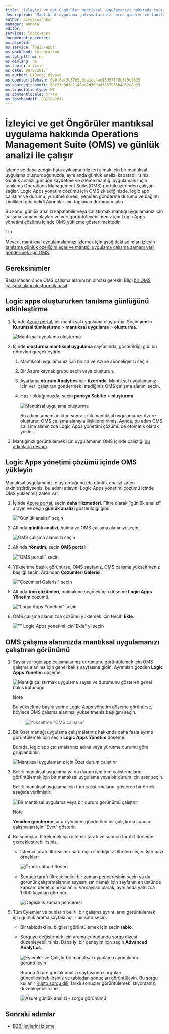 ```yaml
---
title: "İzleyici ve get Öngörüler mantıksal uygulamanızı hakkında çalıştıran OMS - Azure mantıksal uygulamaları kullanma | Microsoft Docs"
description: "Mantıksal uygulama çalışmalarınız sorun giderme ve tanılama için Öngörüler ve daha zengin hata ayıklama ayrıntılarını almak için günlük analizi ve Operations Management Suite (OMS) ile izleme"
author: divyaswarnkar
manager: anneta
editor: 
services: logic-apps
documentationcenter: 
ms.assetid: 
ms.service: logic-apps
ms.workload: integration
ms.tgt_pltfrm: na
ms.devlang: na
ms.topic: article
ms.date: 08/9/2017
ms.author: LADocs; divswa
ms.openlocfilehash: 0e9f0ef3c87b5c0da1cc4ad16d37178c8f5c9625
ms.sourcegitcommit: 50e23e8d3b1148ae2d36dad3167936b4e52c8a23
ms.translationtype: MT
ms.contentlocale: tr-TR
ms.lasthandoff: 08/18/2017
---
```

# <a name="monitor-and-get-insights-about-logic-app-runs-with-operations-management-suite-oms-and-log-analytics"></a>İzleyici ve get Öngörüler mantıksal uygulama hakkında Operations Management Suite (OMS) ve günlük analizi ile çalışır

İzleme ve daha zengin hata ayıklama bilgileri almak için bir mantıksal uygulama oluşturduğunuzda, aynı anda günlük analizi kapatabilirsiniz. Günlük analizi günlüğe kaydetme ve izleme mantığı uygulamanız için tanılama Operations Management Suite (OMS) portalı üzerinden çalışan sağlar. Logic Apps yönetim çözümü için OMS eklediğinizde, logic app çalıştırır ve durumu, yürütme süresi, yeniden gönderme durumu ve bağıntı kimlikleri gibi belirli Ayrıntılar için toplanan durumunu alın.

Bu konu, günlük analizi kapatabilir veya çalıştırmak mantığı uygulamanız için çalışma zamanı olayları ve veri görüntüleyebilmeniz için Logic Apps yönetimi çözümü içinde OMS yükleme gösterilmektedir.

 > [!TIP]
 > Mevcut mantıksal uygulamalarınızı izlemek için aşağıdaki adımları izleyin [tanılama günlük özelliğini açar ve mantığı uygulama çalışma zamanı veri göndermek için OMS](../logic-apps/logic-apps-monitor-your-logic-apps.md#azure-diagnostics).

## <a name="requirements"></a>Gereksinimler

Başlamadan önce OMS çalışma alanınızın olması gerekir. Bilgi [bir OMS çalışma alanı oluşturmak nasıl](../log-analytics/log-analytics-get-started.md). 

## <a name="turn-on-diagnostics-logging-when-creating-logic-apps"></a>Logic apps oluştururken tanılama günlüğünü etkinleştirme

1. İçinde [Azure portal](https://portal.azure.com), bir mantıksal uygulama oluşturma. Seçin **yeni** > **Kurumsal tümleştirme** > **mantıksal uygulama** > **oluşturma**.

   ![Mantıksal uygulama oluşturma](media/logic-apps-monitor-your-logic-apps-oms/find-logic-apps-azure.png)

2. İçinde **oluşturma mantıksal uygulama** sayfasında, gösterildiği gibi bu görevleri gerçekleştirin:

   1. Mantıksal uygulamanız için bir ad ve Azure aboneliğinizi seçin. 
   2. Bir Azure kaynak grubu seçin veya oluşturun.
   3. Ayarlama **oturum Analytics** için **üzerinde**. 
   Mantıksal uygulamanız için veri çalıştıran göndermek istediğiniz OMS çalışma alanını seçin. 
   4. Hazır olduğunuzda, seçin **panoya Sabitle** > **oluşturma**.

      ![Mantıksal uygulama oluşturma](./media/logic-apps-monitor-your-logic-apps-oms/create-logic-app.png)

      Bu adımı tamamladıktan sonra artık mantıksal uygulamanızı Azure oluşturur, OMS çalışma alanıyla ilişkilendirilmiş. 
      Ayrıca, bu adım OMS çalışma alanınızda Logic Apps yönetimi çözümü de otomatik olarak yükler.

3. Mantığınızı görüntülemek için uygulamanın OMS içinde çalıştığı [bu adımlarla devam](#view-logic-app-runs-oms).

## <a name="install-the-logic-apps-management-solution-in-oms"></a>Logic Apps yönetimi çözümü içinde OMS yükleyin

Mantıksal uygulamanızı oluşturduğunuzda günlük analizi zaten etkinleştirdiyseniz, bu adımı atlayın. Logic Apps yönetimi çözümü içinde OMS yüklenmiş zaten var.

1. İçinde [Azure portal](https://portal.azure.com), seçin **daha Hizmetleri**. Filtre olarak "günlük analizi" arayın ve seçin **günlük analizi** gösterildiği gibi:

   !["Günlük analizi" seçin](media/logic-apps-monitor-your-logic-apps-oms/find-log-analytics.png)

2. Altında **günlük analizi**, bulma ve OMS çalışma alanınızı seçin. 

   ![OMS çalışma alanınızı seçin](media/logic-apps-monitor-your-logic-apps-oms/select-logic-app.png)

3. Altında **Yönetim**, seçin **OMS portalı**.

   !["OMS portalı" seçin](media/logic-apps-monitor-your-logic-apps-oms/oms-portal-page.png)

4. Yükseltme başlık görünürse, OMS sayfanız, OMS çalışma yükseltmeniz başlığı seçin. Ardından **Çözümleri Galerisi**.

   !["Çözümleri Galerisi" seçin](media/logic-apps-monitor-your-logic-apps-oms/solutions-gallery.png)

5. Altında **tüm çözümleri**, bulmak ve seçmek için döşeme **Logic Apps Yönetim** çözümü.

   !["Logic Apps Yönetimi" seçin](media/logic-apps-monitor-your-logic-apps-oms/logic-apps-management-tile2.png)

6. OMS çalışma alanınızda çözümü yüklemek için tercih **Ekle**.

   !["" Logic Apps yönetimi için"Ekle" yi seçin](media/logic-apps-monitor-your-logic-apps-oms/add-logic-apps-management-solution.png)

<a name="view-logic-app-runs-oms"></a>

## <a name="view-your-logic-app-runs-in-your-oms-workspace"></a>OMS çalışma alanınızda mantıksal uygulamanızı çalıştıran görünümü

1. Sayısı ve logic app çalışmalarınız durumunu görüntülemek için OMS çalışma alanınız için genel bakış sayfasına gidin. Ayrıntıları gözden **Logic Apps Yönetim** döşeme.

   ![Mantığı çalıştırmak uygulama sayısı ve durumunu gösteren genel bakış kutucuğu](media/logic-apps-monitor-your-logic-apps-oms/overview.png)

   > [!Note]
   > Bu yükseltme başlık yerine Logic Apps yönetim döşeme görünürse, böylece OMS çalışma alanınızı yükseltmeniz başlığını seçin.
  
   > ![Yükseltme "OMS çalışma"](media/logic-apps-monitor-your-logic-apps-oms/oms-upgrade-banner.png)

2. Bir Özet mantığı uygulama çalışmalarınız hakkında daha fazla ayrıntı görüntülemek için seçin **Logic Apps Yönetim** döşeme.

   Burada, logic app çalışmalarınız adına veya yürütme durumu göre gruplandırılır.

   ![Mantıksal uygulamanız için Özet durum çalıştırır](media/logic-apps-monitor-your-logic-apps-oms/logic-apps-runs-summary.png)
   
3. Belirli mantıksal uygulama ya da durum için tüm çalıştırmalarını görüntülemek için bir mantıksal uygulama veya bir durum için satır seçin.

   Belirli mantıksal uygulama için tüm çalıştırmalarını gösteren bir örnek aşağıda verilmiştir:

   ![Bir mantıksal uygulama veya bir durum görünümü çalıştırır](media/logic-apps-monitor-your-logic-apps-oms/logic-app-run-details.png)

   > [!NOTE]
   > **Yeniden gönderme** sütun yeniden gönderilen bir çalıştırma sonucu çalışmaları için "Evet" gösterir.

4. Bu sonuçları filtrelemek için istemci tarafı ve sunucu tarafı filtreleme gerçekleştirebilirsiniz.

   * İstemci tarafı filtresi: her sütun için istediğiniz filtreleri seçin. 
   İşte bazı örnekler:

     ![Örnek sütun filtreleri](media/logic-apps-monitor-your-logic-apps-oms/filters.png)

   * Sunucu tarafı filtresi: belirli bir zaman penceresinin seçin ya da görünür çalıştırmalarının sayısını sınırlamak için sayfanın en üstünde kapsam denetimini kullanın. 
   Varsayılan olarak, aynı anda yalnızca 1.000 kayıtları görünür. 
   
     ![Değişiklik zaman penceresi](media/logic-apps-monitor-your-logic-apps-oms/change-interval.png)
 
5. Tüm Eylemler ve bunların belirli bir çalışma ayrıntılarını görüntülemek için günlük arama sayfası açılır bir satır seçin. 

   * Bir tablodaki bu bilgileri görüntülemek için seçin **tablo**.
   * Sorguyu değiştirmek için arama çubuğunda sorgu dizesi düzenleyebilirsiniz. 
   Daha iyi bir deneyim için seçin **Advanced Analytics**.

     ![Eylemler ve Çalıştır bir mantıksal uygulama ayrıntılarını görüntüleyin](media/logic-apps-monitor-your-logic-apps-oms/log-search-page.png)

     Burada Azure günlük analizi sayfasında sorguları güncelleştirebilirsiniz ve tablodan sonuçları görüntüleyin. 
     Bu sorgu kullanır [Kusto sorgu dili](https://docs.loganalytics.io/learn/tutorials/getting_started_with_queries.html), farklı sonuçlar görüntülemek istiyorsanız, düzenleyebilirsiniz. 

     ![Azure günlük analizi - sorgu görünümü](media/logic-apps-monitor-your-logic-apps-oms/query.png)

## <a name="next-steps"></a>Sonraki adımlar

* [B2B iletilerini izleme](../logic-apps/logic-apps-monitor-b2b-message.md)
